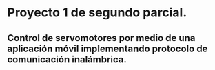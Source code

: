 # Proyecto 1 de segundo parcial.

## Control de servomotores por medio de una aplicación móvil implementando protocolo de comunicación inalámbrica.
